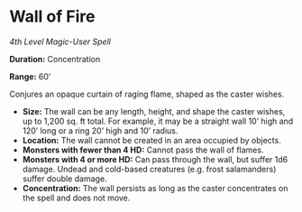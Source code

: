 # Wall of Fire

*4th Level Magic-User Spell*

**Duration:** Concentration

**Range:** 60’

Conjures an opaque curtain of raging flame, shaped as the caster wishes.

- **Size:** The wall can be any length, height, and shape the caster wishes, up to 1,200 sq. ft total. For example, it may be a straight wall 10’ high and 120’ long or a ring 20’ high and 10’ radius.
- **Location:** The wall cannot be created in an area occupied by objects.
- **Monsters with fewer than 4 HD:** Cannot pass the wall of flames.
- **Monsters with 4 or more HD:** Can pass through the wall, but suffer 1d6 damage. Undead and cold-based creatures (e.g. frost salamanders) suffer double damage.
- **Concentration:** The wall persists as long as the caster concentrates on the spell and does not move.